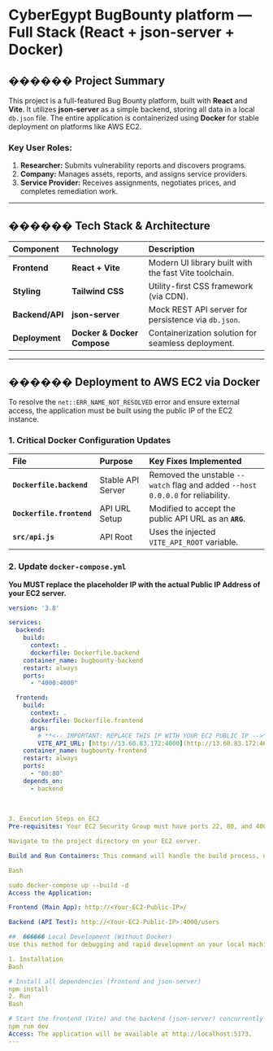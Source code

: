 # CyberEgypt BugBounty platform — Full Stack (React + json-server + Docker)

## ������ Project Summary

This project is a full-featured Bug Bounty platform, built with **React** and **Vite**. It utilizes **json-server** as a simple backend, storing all data in a local `db.json` file. The entire application is containerized using **Docker** for stable deployment on platforms like AWS EC2.

### Key User Roles:
1.  **Researcher:** Submits vulnerability reports and discovers programs.
2.  **Company:** Manages assets, reports, and assigns service providers.
3.  **Service Provider:** Receives assignments, negotiates prices, and completes remediation work.

---

## ������ Tech Stack & Architecture

| Component | Technology | Description |
| :--- | :--- | :--- |
| **Frontend** | **React + Vite** | Modern UI library built with the fast Vite toolchain. |
| **Styling** | **Tailwind CSS** | Utility-first CSS framework (via CDN). |
| **Backend/API** | **json-server** | Mock REST API server for persistence via `db.json`. |
| **Deployment** | **Docker & Docker Compose** | Containerization solution for seamless deployment. |

---

## ������ Deployment to AWS EC2 via Docker

To resolve the `net::ERR_NAME_NOT_RESOLVED` error and ensure external access, the application must be built using the public IP of the EC2 instance.

### 1. Critical Docker Configuration Updates

| File | Purpose | Key Fixes Implemented |
| :--- | :--- | :--- |
| **`Dockerfile.backend`** | Stable API Server | Removed the unstable `--watch` flag and added `--host 0.0.0.0` for reliability. |
| **`Dockerfile.frontend`** | API URL Setup | Modified to accept the public API URL as an **`ARG`**. |
| **`src/api.js`** | API Root | Uses the injected `VITE_API_ROOT` variable. |

### 2. Update `docker-compose.yml`

**You MUST replace the placeholder IP with the actual Public IP Address of your EC2 server.**

```yaml
version: '3.8'

services:
  backend:
    build:
      context: .
      dockerfile: Dockerfile.backend
    container_name: bugbounty-backend
    restart: always
    ports:
      - "4000:4000"

  frontend:
    build:
      context: .
      dockerfile: Dockerfile.frontend
      args:
        # **<-- IMPORTANT: REPLACE THIS IP WITH YOUR EC2 PUBLIC IP -->**
        VITE_API_URL: [http://13.60.83.172:4000](http://13.60.83.172:4000) 
    container_name: bugbounty-frontend
    restart: always
    ports:
      - "80:80"
    depends_on:
      - backend
      
      
      
3. Execution Steps on EC2
Pre-requisites: Your EC2 Security Group must have ports 22, 80, and 4000 open to the public internet (0.0.0.0/0).

Navigate to the project directory on your EC2 server.

Build and Run Containers: This command will handle the build process, network setup, and application launch.

Bash

sudo docker-compose up --build -d
Access the Application:

Frontend (Main App): http://<Your-EC2-Public-IP>/

Backend (API Test): http://<Your-EC2-Public-IP>:4000/users

##  ������️ Local Development (Without Docker)
Use this method for debugging and rapid development on your local machine.

1. Installation
Bash

# Install all dependencies (frontend and json-server)
npm install
2. Run
Bash

# Start the frontend (Vite) and the backend (json-server) concurrently
npm run dev
Access: The application will be available at http://localhost:5173.
---

